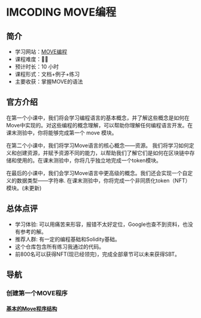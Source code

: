 # IMCODING MOVE编程


## 简介

- 学习网站：[MOVE编程](https://imcoding.online/)
- 课程难度：🌟🌟
- 预计时长：10 小时
- 课程形式：文档+例子+练习
- 主要收获：掌握MOVE的语法

## 官方介绍

在第一个小课中，我们将会学习编程语言的基本概念，并了解这些概念是如何在Move中实现的。对这些编程的概念理解，可以帮助你理解任何编程语言开发。在课末测验中，你将能够完成第一个 move 模块。

在第二个小课中，我们将学习Move语言的核心概念——资源。 我们将学习如何定义和创建资源，并赋予资源不同的能力，以帮助我们了解它们是如何在区块链中存储和使用的。在课末测验中，你将几乎独立地完成一个token模块。

在最后的小课中，我们会学习Move语言中更高级的概念。我们还会实现一个自定义的数据类型——字符串. 在课末测验中，你将完成一个非同质化token（NFT）模块。(未更新)


## 总体点评

- 学习体验: 可以用痛苦来形容，报错不太好定位，Google也查不到资料，也没有参考的解。
- 推荐人群: 有一定的编程基础和Solidity基础。
- 这个仓库包含所有练习我通过的代码。
- 前800名可以获得NFT(现已经领完)，完成全部章节可以未来获得SBT。

## 导航
### 创建第一个MOVE程序
#### [基本的Move程序结构](./C1_创建第一个MOVE程序/1_基本的Move程序结构.md)




